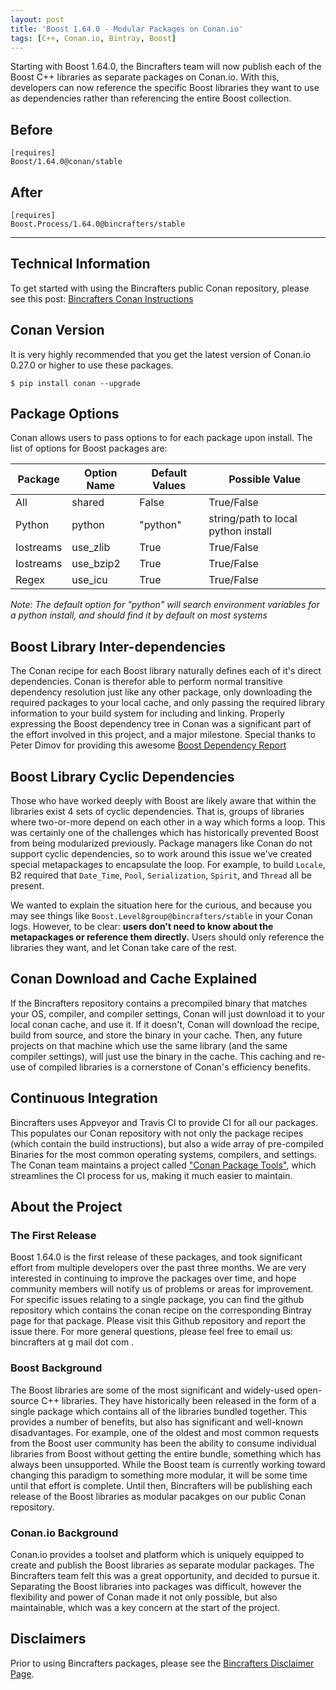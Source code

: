 ```yaml
---
layout: post
title: 'Boost 1.64.0 - Modular Packages on Conan.io'
tags: [C++, Conan.io, Bintray, Boost]
---
```


Starting with Boost 1.64.0, the Bincrafters team will now publish each of the Boost C++ libraries as separate packages on Conan.io. With this, developers can now reference the specific Boost libraries they want to use as dependencies rather than referencing the entire Boost collection. 

## Before
```
[requires]
Boost/1.64.0@conan/stable
```

## After
```
[requires]
Boost.Process/1.64.0@bincrafters/stable
```
 
---

## Technical Information
To get started with using the Bincrafters public Conan repository, please see this post: [Bincrafters Conan Instructions](https://bincrafters.github.io/2017/06/06/using-bincrafters-conan-repository)

## Conan Version
It is very highly recommended that you get the latest version of Conan.io 0.27.0 or higher to use these packages.  

	$ pip install conan --upgrade

## Package Options
Conan allows users to pass options to for each package upon install. The list of options for Boost packages are: 

|Package        |Option Name		| Default Values   | Possible Value    
|---------------|-------------------|-------------------|------------------
|All				 |shared				| False                | True/False         
|Python		 |python				| "python"          | string/path to local python install 
|Iostreams	 |use_zlib				| True                | True/False         
|Iostreams	 |use_bzip2			| True                | True/False  
|Regex			 |use_icu				| True                | True/False  

*Note: The default option for "python" will search environment variables for a python install, and should find it by default on most systems*

## Boost Library Inter-dependencies
The Conan recipe for each Boost library naturally defines each of it's direct dependencies. Conan is therefor able to perform normal transitive dependency resolution just like any other package, only downloading the required packages to your local cache, and only passing the required library information to your build system for including and linking.  Properly expressing the Boost dependency tree in Conan was a significant part of the effort involved in this project, and a major milestone. Special thanks to Peter Dimov for providing this awesome [Boost Dependency Report](https://pdimov.github.io/boostdep-report/master/module-levels.html)

## Boost Library Cyclic Dependencies
Those who have worked deeply with Boost are likely aware that within the libraries exist 4 sets of cyclic dependencies.  That is, groups of libraries where two-or-more depend on each other in a way which forms a loop.  This was certainly one of the challenges which has historically prevented Boost from being modularized previously.  Package managers like Conan do not support cyclic dependencies, so to work around this issue we've created special metapackages to encapsulate the loop.  For example, to build `Locale`, B2 required that `Date_Time`, `Pool`, `Serialization`, `Spirit`, and `Thread` all be present.  

We wanted to explain the situation here for the curious, and because you may see things like `Boost.Level8group@bincrafters/stable` in your Conan logs.  However, to be clear: **users don't need to know about the metapackages or reference them directly.**  Users should only reference the libraries they want, and let Conan take care of the rest. 

## Conan Download and Cache Explained
If the Bincrafters repository contains a precompiled binary that matches your OS, compiler, and compiler settings, Conan will just download it to your local conan cache, and use it.  If it doesn't, Conan will download the recipe, build from source, and store the binary in your cache. Then, any future projects on that machine which use the same library (and the same compiler settings), will just use the binary in the cache.  This caching and re-use of compiled libraries is a cornerstone of Conan's efficiency benefits. 

## Continuous Integration
Bincrafters uses Appveyor and Travis CI to provide CI for all our packages.  This populates our Conan repository with not only the package recipes (which contain the build instructions), but also a wide array of pre-compiled Binaries for the most common operating systems, compilers, and settings.  The Conan team maintains a project called ["Conan Package Tools"](https://github.com/conan-io/conan-package-tools), which streamlines the CI process for us, making it much easier to maintain. 

## About the Project

### The First Release
Boost 1.64.0 is the first release of these packages, and took significant effort from multiple developers over the past three months.  We are very interested in continuing to improve the packages over time, and hope community members will notify us of problems or areas for improvement.  For specific issues relating to a single package, you can find the github repository which contains the conan recipe on the corresponding Bintray page for that package.  Please visit this Github repository and report the issue there.  For more general questions, please feel free to email us: bincrafters at g mail dot com .

### Boost Background
The Boost libraries are some of the most significant and widely-used open-source C++ libraries.  They have historically been released in the form of a single package which contains all of the libraries bundled together.  This provides a number of benefits, but also has significant and well-known disadvantages. For example, one of the oldest and most common requests from the Boost user community has been the ability to consume individual libraries from Boost without getting the entire bundle, something which has always been unsupported. While the Boost team is currently working toward changing this paradigm to something more modular, it will be some time until that effort is complete. Until then, Bincrafters will be publishing each release of the Boost libraries as modular pacakges on our public Conan repository.

### Conan.io Background
Conan.io provides a toolset and platform which is uniquely equipped to create and publish the Boost libraries as separate modular packages. The Bincrafters team felt this was a great opportunity, and decided to pursue it. Separating the Boost libraries into packages was difficult, however the flexibility and power of Conan made it not only possible, but also maintainable, which was a key concern at the start of the project.

## Disclaimers
Prior to using Bincrafters packages, please see the [Bincrafters Disclaimer Page](https://bincrafters.github.io/2017/05/01/bincrafters-package-disclaimers/). 